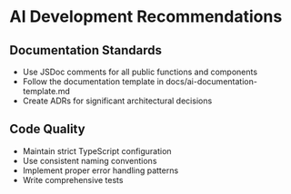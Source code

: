 # AI Development Recommendations

## Documentation Standards
- Use JSDoc comments for all public functions and components
- Follow the documentation template in docs/ai-documentation-template.md
- Create ADRs for significant architectural decisions

## Code Quality
- Maintain strict TypeScript configuration
- Use consistent naming conventions
- Implement proper error handling patterns
- Write comprehensive tests
